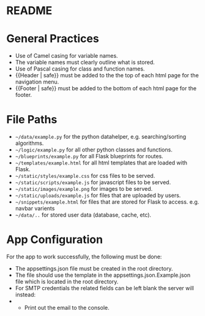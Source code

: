 # README

# **General Practices**
- Use of Camel casing for variable names.
- The variable names must clearly outline what is stored.
- Use of Pascal casing for class and function names.
- {{Header | safe}} must be added to the the top of each html page for the navigation menu.
- {{Footer | safe}} must be added to the bottom of each html page for the footer.

# **File Paths**
- `~/data/example.py` for the python datahelper, e.g. searching/sorting algorithms.
- `~/logic/example.py` for all other python classes and functions.
- `~/blueprints/example.py` for all Flask blueprints for routes.
- `~/templates/example.html` for all html templates that are loaded with Flask.
- `~/static/styles/example.css` for css files to be served.
- `~/static/scripts/example.js` for javascript files to be served.
- `~/static/images/example.png` for images to be served.
- `~/static/uploads/example.js` for files that are uploaded by users.
- `~/snippets/example.html` for files that are stored for Flask to access. e.g. navbar varients
- `~/data/..` for stored user data (database, cache, etc).

# **App Configuration**
For the app to work successfully, the following must be done:
- The appsettings.json file must be created in the root directory.
- The file should use the template in the appsettings.json.Example.json file which is located in the root directory.
- For SMTP credentials the related fields can be left blank the server will instead:
- - Print out the email to the console.